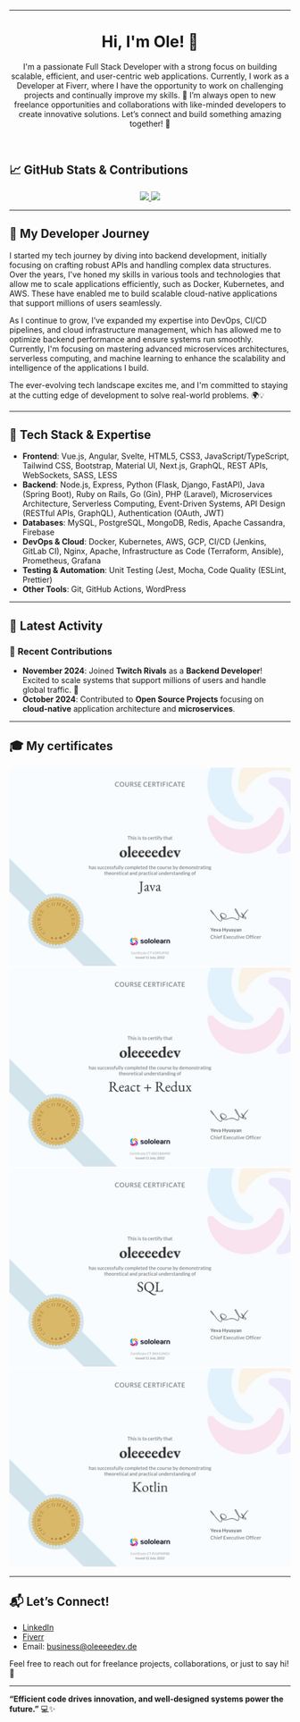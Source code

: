 
---

<h1 align="center">Hi, I'm Ole! 👋</h1>

<p align="center">
  I'm a passionate Full Stack Developer with a strong focus on building scalable, efficient, and user-centric web applications. Currently, I work as a Developer at Fiverr, where I have the opportunity to work on challenging projects and continually improve my skills. 🚀 I’m always open to new freelance opportunities and collaborations with like-minded developers to create innovative solutions. Let’s connect and build something amazing together! 🌟
</p>

<br>

## 📈 GitHub Stats & Contributions

<div align="center">
  <a href="https://github.com/oleeeedev" target="_blank">
      <img src="https://github-readme-stats.vercel.app/api?username=oleeeedev&count_private=true&show_icons=true&hide_title=true&hide=prs&theme=city&hide_border=true&card_width=400">
  </a>
  <a href="https://github.com/oleeeedev" target="_blank">
      <img src="https://github-readme-stats.vercel.app/api/top-langs/?username=oleeeedev&layout=compact&theme=city&hide_border=true&langs_count=6&card_width=400">
  </a>
</div>

---

## 🌱 My Developer Journey

I started my tech journey by diving into backend development, initially focusing on crafting robust APIs and handling complex data structures. Over the years, I've honed my skills in various tools and technologies that allow me to scale applications efficiently, such as Docker, Kubernetes, and AWS. These have enabled me to build scalable cloud-native applications that support millions of users seamlessly.

As I continue to grow, I’ve expanded my expertise into DevOps, CI/CD pipelines, and cloud infrastructure management, which has allowed me to optimize backend performance and ensure systems run smoothly. Currently, I'm focusing on mastering advanced microservices architectures, serverless computing, and machine learning to enhance the scalability and intelligence of the applications I build.

The ever-evolving tech landscape excites me, and I'm committed to staying at the cutting edge of development to solve real-world problems. 🌍💡

---

## 🚀 Tech Stack & Expertise

- **Frontend**: Vue.js, Angular, Svelte, HTML5, CSS3, JavaScript/TypeScript, Tailwind CSS, Bootstrap, Material UI, Next.js, GraphQL, REST APIs, WebSockets, SASS, LESS
- **Backend**: Node.js, Express, Python (Flask, Django, FastAPI), Java (Spring Boot), Ruby on Rails, Go (Gin), PHP (Laravel), Microservices Architecture, Serverless Computing, Event-Driven Systems, API Design (RESTful APIs, GraphQL), Authentication (OAuth, JWT)
- **Databases**: MySQL, PostgreSQL, MongoDB, Redis, Apache Cassandra, Firebase 
- **DevOps & Cloud**: Docker, Kubernetes, AWS, GCP, CI/CD (Jenkins, GitLab CI), Nginx, Apache, Infrastructure as Code (Terraform, Ansible), Prometheus, Grafana
- **Testing & Automation**: Unit Testing (Jest, Mocha, Code Quality (ESLint, Prettier)
- **Other Tools**: Git, GitHub Actions, WordPress
---

## 📅 Latest Activity

### 📝 **Recent Contributions**
- **November 2024**: Joined **Twitch Rivals** as a **Backend Developer**! Excited to scale systems that support millions of users and handle global traffic. 🚀
- **October 2024**: Contributed to **Open Source Projects** focusing on **cloud-native** application architecture and **microservices**.

---

## 🎓 My certificates

![Java Certificate](java-certificate.jpg)
![React Certificate](react-certificate.jpg)
![Sql Certificate](sql-certificate.jpg)
![Kotlin Certificate](kotlin-certificate.jpg)

---

## 📬 Let’s Connect!

- [LinkedIn](https://www.linkedin.com/in/ole-schumacher-620614321/)
- [Fiverr](https://de.fiverr.com/javainterface)
- Email: business@oleeeedev.de

Feel free to reach out for freelance projects, collaborations, or just to say hi! 🚀

---


**“Efficient code drives innovation, and well-designed systems power the future.”** 💻✨
